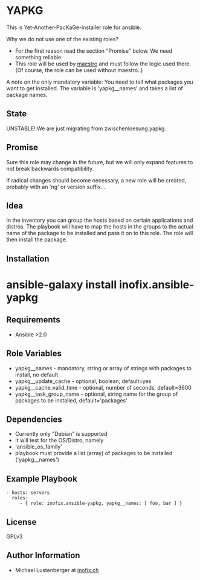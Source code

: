 YAPKG
=====

This is Yet-Another-PacKaGe-installer role for ansible.

Why we do not use one of the existing roles?

* For the first reason read the section "Promise" below. We need something reliable.
* This role will be used by [maestro](https://github.com/inofix/maestro) and must follow the logic used there. (Of course, the role can be used without maestro..)

A note on the only mandatory variable: You need to tell what packages you want to get installed.
The variable is 'yapkg\_\_names' and takes a list of package names.


State
-----

UNSTABLE! We are just migrating from zwischenloesung.yapkg.


Promise
-------

Sure this role may change in the future, but we will only expand features to not break backwards compatibility.

If radical changes should become necessary, a new role will be created, probably with an 'ng' or version suffix...


Idea
----

In the inventory you can group the hosts based on certain applications and distros. The playbook will have to map the hosts in the groups to the actual name of the package to be installed and pass it on to this role. The role will then install the package.


Installation
------------

 # ansible-galaxy install inofix.ansible-yapkg

Requirements
------------

* Ansible >2.0

Role Variables
--------------

* yapkg\_\_names - mandatory, string or array of strings with packages to install, no default
* yapkg\_\_update\_cache - optional, boolean, default=yes
* yapkg\_\_cache\_valid\_time - optional, number of seconds, default=3600
* yapkg\_\_task\_group\_name - optional, string name for the group of packages to be installed, default='packages'

Dependencies
------------

* Currently only "Debian" is supported
* It will test for the OS/Distro, namely
 * 'ansible\_os\_family'
* playbook must provide a list (array) of packages to be installed ('yapkg\_\_names')

Example Playbook
----------------

    - hosts: servers
      roles:
         - { role: inofix.ansible-yapkg, yapkg__names: [ foo, bar ] }

License
-------

GPLv3

Author Information
------------------

* Michael Lustenberger at [inofix.ch](http://www.inofix.ch)
